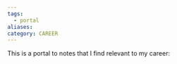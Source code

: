 ```yaml
---
tags:
  - portal
aliases: 
category: CAREER
---
```

This is a portal to notes that I find relevant to my career: